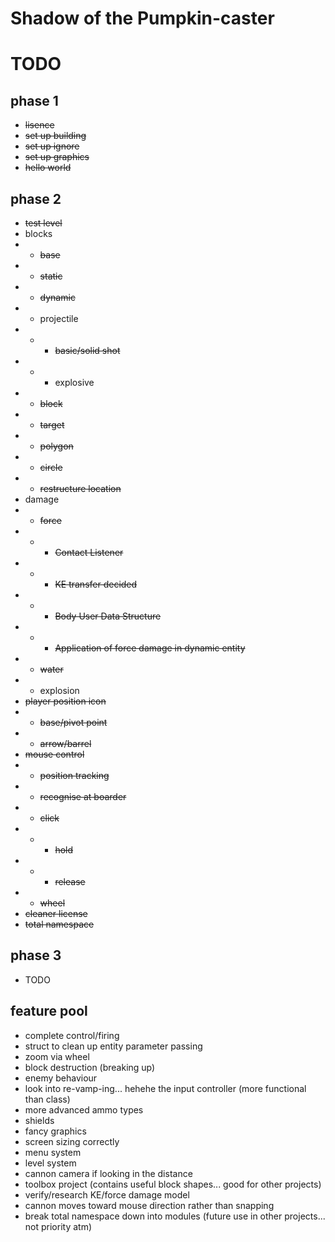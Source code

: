 # Shadow of the Pumpkin-caster

# TODO

## phase 1

- ~~lisence~~
- ~~set up building~~
- ~~set up ignore~~
- ~~set up graphics~~
- ~~hello world~~

## phase 2

- ~~test level~~
- blocks
- - ~~base~~
- - ~~static~~
- - ~~dynamic~~
- - projectile
- - - ~~basic/solid shot~~
- - - explosive
- - ~~block~~
- - ~~target~~
- - ~~polygon~~
- - ~~circle~~
- - ~~restructure location~~
- damage
- - ~~force~~
- - - ~~Contact Listener~~
- - - ~~KE transfer decided~~
- - - ~~Body User Data Structure~~
- - - ~~Application of force damage in dynamic entity~~
- - ~~water~~
- - explosion
- ~~player position icon~~
- - ~~base/pivot point~~
- - ~~arrow/barrel~~
- ~~mouse control~~
- - ~~position tracking~~
- - ~~recognise at boarder~~
- - ~~click~~
- - - ~~hold~~
- - - ~~release~~
- - ~~wheel~~
- ~~cleaner license~~
- ~~total namespace~~

## phase 3

- TODO



## feature pool

- complete control/firing
- struct to clean up entity parameter passing
- zoom via wheel
- block destruction (breaking up)
- enemy behaviour
- look into re-vamp-ing... hehehe the input controller (more functional than class)
- more advanced ammo types
- shields
- fancy graphics
- screen sizing correctly
- menu system
- level system
- cannon camera if looking in the distance
- toolbox project (contains useful block shapes... good for other projects)
- verify/research KE/force damage model
- cannon moves toward mouse direction rather than snapping
- break total namespace down into modules (future use in other projects... not priority atm)
